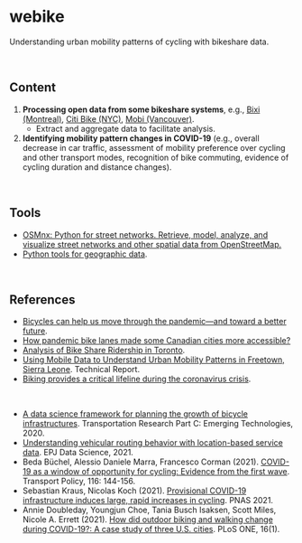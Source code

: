 # webike
Understanding urban mobility patterns of cycling with bikeshare data.

<br>

## Content

1. **Processing open data from some bikeshare systems**, e.g., [Bixi (Montreal)](https://bixi.com/en/open-data), [Citi Bike (NYC)](https://ride.citibikenyc.com/system-data), [Mobi (Vancouver)](https://www.mobibikes.ca/en/system-data).
   - Extract and aggregate data to facilitate analysis.
2. **Identifying mobility pattern changes in COVID-19** (e.g., overall decrease in car traffic, assessment of mobility preference over cycling and other transport modes, recognition of bike commuting, evidence of cycling duration and distance changes).

<br>

## Tools

- [OSMnx: Python for street networks. Retrieve, model, analyze, and visualize street networks and other spatial data from OpenStreetMap.](https://github.com/gboeing/osmnx)
- [Python tools for geographic data](https://github.com/geopandas/geopandas).

<br>

## References

- [Bicycles can help us move through the pandemic—and toward a better future](https://blogs.worldbank.org/transport/bicycles-can-help-us-move-through-pandemic-and-toward-better-future).
- [How pandemic bike lanes made some Canadian cities more accessible?](https://www.cbc.ca/news/science/pandemic-bike-lanes-canada-1.5951863)
- [Analysis of Bike Share Ridership in Toronto](https://aunz.github.io/bikeshare/).
- [Using Mobile Data to Understand Urban Mobility Patterns in Freetown, Sierra Leone](https://openknowledge.worldbank.org/handle/10986/35033). Technical Report.
- [Biking provides a critical lifeline during the coronavirus crisis](https://www.wri.org/insights/biking-provides-critical-lifeline-during-coronavirus-crisis).

<br />

- [A data science framework for planning the growth of bicycle infrastructures](https://doi.org/10.1016/j.trc.2020.102640). Transportation Research Part C: Emerging Technologies, 2020.
- [Understanding vehicular routing behavior with location-based service data](https://doi.org/10.1140/epjds/s13688-021-00267-w). EPJ Data Science, 2021.
- Beda Büchel, Alessio Daniele Marra, Francesco Corman (2021). [COVID-19 as a window of opportunity for cycling: Evidence from the first wave](https://doi.org/10.1016/j.tranpol.2021.12.003). Transport Policy, 116: 144-156.
- Sebastian Kraus, Nicolas Koch (2021). [Provisional COVID-19 infrastructure induces large, rapid increases in cycling](https://doi.org/10.1073/pnas.2024399118). PNAS 2021.
- Annie Doubleday, Youngjun Choe, Tania Busch Isaksen, Scott Miles, Nicole A. Errett (2021). [How did outdoor biking and walking change during COVID-19?: A case study of three U.S. cities](https://doi.org/10.1371/journal.pone.0245514). PLoS ONE, 16(1).
